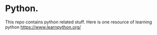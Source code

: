 # Python.
This repo contains python related stuff.
Here is one resource of learning python https://www.learnpython.org/
